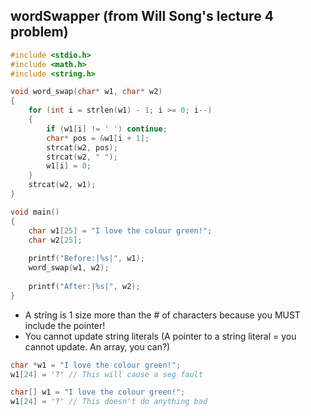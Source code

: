 ## wordSwapper (from Will Song's lecture 4 problem)
```c
#include <stdio.h>
#include <math.h>
#include <string.h>

void word_swap(char* w1, char* w2)
{
    for (int i = strlen(w1) - 1; i >= 0; i--)
    {
        if (w1[i] != ' ') continue;
        char* pos = &w1[i + 1];
        strcat(w2, pos);
        strcat(w2, " ");
        w1[i] = 0;
    }
    strcat(w2, w1);
}

void main()
{
    char w1[25] = "I love the colour green!";
    char w2[25];
  
    printf("Before:|%s|", w1);
    word_swap(w1, w2);
  
    printf("After:|%s|", w2);
}
```


- A string is 1 size more than the # of characters because you MUST include the pointer!
- You cannot update string literals (A pointer to a string literal = you cannot update. An array, you can?)
```c
char *w1 = "I love the colour green!"; 
w1[24] = '?' // This will cause a seg fault

char[] w1 = "I love the colour green!"; 
w1[24] = '?' // This doesn't do anything bad
```

